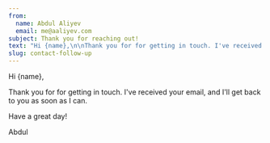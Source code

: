 ```yaml
---
from:
  name: Abdul Aliyev
  email: me@aaliyev.com
subject: Thank you for reaching out!
text: "Hi {name},\n\nThank you for for getting in touch. I've received your email, and I'll get back to you as soon as I can.\n\nHave a great day!\n\nAbdul"
slug: contact-follow-up
---
```


Hi {name},

Thank you for for getting in touch. I've received your email, and I'll get back to you as soon as I can.

Have a great day!

Abdul
